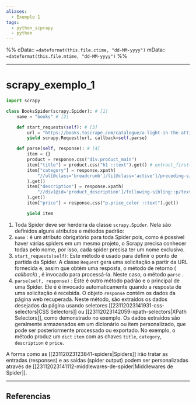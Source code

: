 ```yaml
---
aliases:
  - Exemplo 1
tags:
  - python_scprapy
  - python
---
```

%%
cData:: `=dateformat(this.file.ctime, "dd-MM-yyyy")`
mData:: `=dateformat(this.file.mtime, "dd-MM-yyyy")`
%%

___
# scrapy_exemplo_1

```python
import scrapy

class BooksSpider(scrapy.Spider): # [1]
	name = "books" # [2]

	def start_requests(self): # [3]
		url = "https://books.toscrape.com/catalogue/a-light-in-the-attic_1000/index.html"
		yield scrapy.Request(url, callback=self.parse)

	def parse(self, response): # [4]
		item = {} 
		product = response.css("div.product_main") 
		item["title"] = product.css("h1 ::text").get() # extract_first() em versões mais antigas
		item["category"] = response.xpath(
			"//ul[@class='breadcrumb']/li[@class='active']/preceding-sibling::li[1]/a/text()"
		).get()
		item["description"] = response.xpath(
			"//div[@id='product_description']/following-sibling::p/text()"	
		).get()
		item["price"] = response.css("p.price_color ::text").get()

		yield item 

```

1. Toda Spider deve ser herdeira da classe `scrapy.Spider`. Nela são definidos alguns atributos e métodos padrão:
2. `name` : é um atributo obrigatório para toda Spider pois, como é possível haver várias spiders em um mesmo projeto, o Scrapy precisa conhecer todas pelo nome, por isso, cada spider precisa ter um nome exclusivo. 
3. `start_requests(self)`:  Este método é usado para definir o ponto de partida da Spider. A classe `Request` gera uma solicitação a partir da URL fornecida e, assim que obtém uma resposta, o método de retorno ( *callback*) , é invocado para processá-la. Neste caso, o método `parse` .
4. `parse(self, response)` :  Este é outro método padrão e o principal de uma Spider. Ele é é invocado automaticamente quando a resposta de uma solicitação é recebida. O objeto `response` contém os dados da página web recuperada. Neste método, são extraídos os dados desejados da página usando seletores [[23112023141931-css-selectors|CSS Selectors]] ou [[23112023142059-xpath-selectors|XPath Selectors]], como demonstrado no exemplo. Os dados extraídos são geralmente armazenados em um dicionário ou item personalizado, que pode ser posteriormente processado ou exportado. No exemplo, o método produz um `dict` `item` com as chaves `title`, `category`, `description` e `price`. 

A forma como as [[23112023123841-spiders|Spiders]] irão tratar as entradas (responses) e as saídas (spider output) podem ser personalizadas através de [[23112023141112-middlewares-de-spider|Middlewares de Spider]].



---
## Referencias